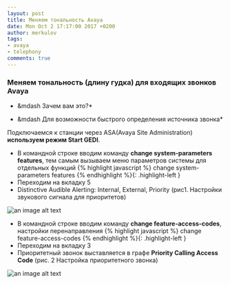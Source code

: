 ```yaml
---
layout: post
title: Меняем тональность Avaya
date: Mon Oct 2 17:17:00 2017 +0200
author: merkulov
tags:
- avaya 
- telephony
comments: true
---
```

### Меняем тональность (длину гудка) для входящих звонков Avaya

* &mdash Зачем вам это?*

* &mdash Для возможности быстрого определения источника звонка*

Подключаемся к станции через ASA(Avaya Site Administration) __используем режим Start GEDI__.
- В командной строке вводим команду __change system-parameters features__, тем самым вызываем меню параметров системы для отдельных функций
{% highlight javascript %}
change system-parameters features
{% endhighlight %}{: .highlight-left }
- Переходим на вкладку 5
- Distinctive Audible Alerting: Internal, External, Priority (рис1. Настройки звукового сигнала для приоритетов)

![an image alt text](http://lepotuli.ru/merkulov/images/10image1.jpg "рис. 1 Настройки звукового сигнала для приоритетов")

- В командной строке вводим команду __change feature-access-codes__, настройки перенаправления
{% highlight javascript %}
change feature-access-codes
{% endhighlight %}{: .highlight-left }
- Переходим на вкладку 3
- Приоритетный звонок выставляется в графе __Priority Calling Access Code__ (рис. 2 Настройка приоритетного звонка)

![an image alt text](http://lepotuli.ru/merkulov/images/10image2.jpg "рис. 2 Настройка приоритетного звонка")
